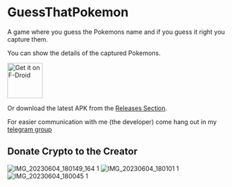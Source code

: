 # GuessThatPokemon
A game where you guess the Pokemons name and if you guess it right you capture them.

You can show the details of the captured Pokemons.

[<img src="https://fdroid.gitlab.io/artwork/badge/get-it-on.png"
     alt="Get it on F-Droid"
     height="80">](https://f-droid.org/packages/com.nima.guessthatpokemon/)

Or download the latest APK from the [Releases Section](https://github.com/NimaKhajehpour/GuessThatPokemon/releases/latest).

For easier communication with me (the developer) come hang out in my [telegram group](https://t.me/+bwYZeynt5JNkMDdk)

## Donate Crypto to the Creator

![IMG_20230604_180149_164 1](https://github.com/NimaKhajehpour/GuessThatPokemon/assets/123193175/f6ff8995-ac7c-410d-ad0e-29d4c24a4533)
![IMG_20230604_180101 1](https://github.com/NimaKhajehpour/GuessThatPokemon/assets/123193175/ce2e0f22-b8ed-4fcf-a9f9-c9fdf84f66f8)
![IMG_20230604_180045 1](https://github.com/NimaKhajehpour/GuessThatPokemon/assets/123193175/c4f5b5d9-287c-4ea2-b0ae-d4f7bc627c88)

